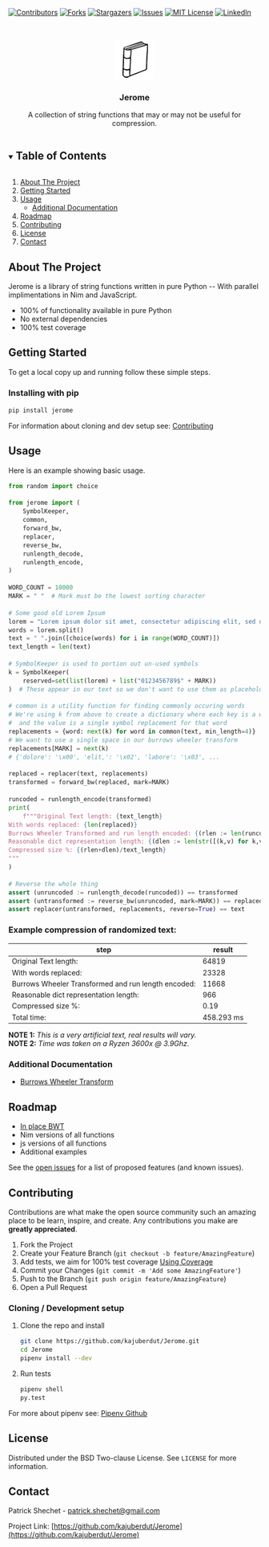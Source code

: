 <!--
*** Thanks for checking out the Best-README-Template. If you have a suggestion
*** that would make this better, please fork the repo and create a pull request
*** or simply open an issue with the tag "enhancement".
*** Thanks again! Now go create something AMAZING! :D
***
***
***
*** To avoid retyping too much info. Do a search and replace for the following:
*** kajuberdut, Jerome, twitter_handle, patrick.shechet@gmail.com, Jerome, String functions in pure Python
-->



<!-- PROJECT SHIELDS -->
<!--
*** I'm using markdown "reference style" links for readability.
*** Reference links are enclosed in brackets [ ] instead of parentheses ( ).
*** See the bottom of this document for the declaration of the reference variables
*** for contributors-url, forks-url, etc. This is an optional, concise syntax you may use.
*** https://www.markdownguide.org/basic-syntax/#reference-style-links
-->
[![Contributors][contributors-shield]][contributors-url]
[![Forks][forks-shield]][forks-url]
[![Stargazers][stars-shield]][stars-url]
[![Issues][issues-shield]][issues-url]
[![MIT License][license-shield]][license-url]
[![LinkedIn][linkedin-shield]][linkedin-url]



<!-- PROJECT LOGO -->
<br />
<p align="center">
  <a href="https://github.com/kajuberdut/Jerome">
    <img src="https://github.com/kajuberdut/Jerome/blob/main/images/logo.svg?raw=true" alt="Logo" width="80" height="80">
  </a>

  <h3 align="center">Jerome</h3>

  <p align="center">
    A collection of string functions that may or may not be useful for compression.
  </p>
</p>



<!-- TABLE OF CONTENTS -->
<details open="open">
  <summary><h2 style="display: inline-block">Table of Contents</h2></summary>
  <ol>
    <li>
      <a href="#about-the-project">About The Project</a>
    </li>
    <li>
      <a href="#getting-started">Getting Started</a>
    </li>
    <li><a href="#usage">Usage</a>
      <ul>
        <li><a href="#additional-documentation">Additional Documentation</a></li>
      </ul>
    </li>
    <li><a href="#roadmap">Roadmap</a></li>
    <li><a href="#contributing">Contributing</a></li>
    <li><a href="#license">License</a></li>
    <li><a href="#contact">Contact</a></li>
  </ol>
</details>



<!-- ABOUT THE PROJECT -->
## About The Project

Jerome is a library of string functions written in pure Python -- With parallel implimentations in Nim and JavaScript.

* 100% of functionality available in pure Python
* No external dependencies
* 100% test coverage


<!-- GETTING STARTED -->
## Getting Started

To get a local copy up and running follow these simple steps.

### Installing with pip

  ```sh
  pip install jerome
  ```

For information about cloning and dev setup see: [Contributing](#Contributing)


<!-- USAGE EXAMPLES -->
## Usage
Here is an example showing basic usage.

```python
from random import choice

from jerome import (
    SymbolKeeper,
    common,
    forward_bw,
    replacer,
    reverse_bw,
    runlength_decode,
    runlength_encode,
)

WORD_COUNT = 10000
MARK = " "  # Mark must be the lowest sorting character

# Some good old Lorem Ipsum
lorem = "Lorem ipsum dolor sit amet, consectetur adipiscing elit, sed do eiusmod tempor incididunt ut labore et dolore magna aliqua. Ut enim ad minim veniam, quis nostrud exercitation ullamco laboris nisi ut aliquip ex ea commodo consequat. Duis aute irure dolor in reprehenderit in voluptate velit esse cillum dolore eu fugiat nulla pariatur. Excepteur sint occaecat cupidatat non proident, sunt in culpa qui officia deserunt mollit anim id est laborum."
words = lorem.split()
text = " ".join([choice(words) for i in range(WORD_COUNT)])
text_length = len(text)

# SymbolKeeper is used to portion out un-used symbols
k = SymbolKeeper(
    reserved=set(list(lorem) + list("0123456789$" + MARK))
)  # These appear in our text so we don't want to use them as placeholders

# common is a utility function for finding commonly occuring words
# We're using k from above to create a dictionary where each key is a word
#  and the value is a single symbol replacement for that word
replacements = {word: next(k) for word in common(text, min_length=4)}
# We want to use a single space in our burrows wheeler transform
replacements[MARK] = next(k)
# {'dolore': '\x00', 'elit,': '\x02', 'labore': '\x03', ...

replaced = replacer(text, replacements)
transformed = forward_bw(replaced, mark=MARK)

runcoded = runlength_encode(transformed)
print(
    f"""Original Text length: {text_length}
With words replaced: {len(replaced)}
Burrows Wheeler Transformed and run length encoded: {(rlen := len(runcoded))}
Reasonable dict representation length: {(dlen := len(str([(k,v) for k,v in replacements.items()])))}
Compressed size %: {(rlen+dlen)/text_length}
"""
)

# Reverse the whole thing
assert (unruncoded := runlength_decode(runcoded)) == transformed
assert (untransformed := reverse_bw(unruncoded, mark=MARK)) == replaced
assert replacer(untransformed, replacements, reverse=True) == text
```

### Example compression of randomized text:

  |step|result|
  |----|------|
  |Original Text length:| 64819|
  |With words replaced:| 23328|
  |Burrows Wheeler Transformed and run length encoded:| 11668|
  |Reasonable dict representation length:| 966|
  |Compressed size %:| 0.19|
  |Total time:|  458.293 ms|

  **NOTE 1:** *This is a very artificial text, real results will vary.*  
  **NOTE 2:** *Time was taken on a Ryzen 3600x @ 3.9Ghz.*
  
### Additional Documentation
* [Burrows Wheeler Transform ](https://github.com/kajuberdut/Jerome/blob/main/jerome/bw/burrowswheeler.md)


<!-- ROADMAP -->
## Roadmap

* [In place BWT](https://www.sciencedirect.com/science/article/pii/S1570866715000052)
* Nim versions of all functions
* js versions of all functions
* Additional examples

See the [open issues](https://github.com/kajuberdut/Jerome/issues) for a list of proposed features (and known issues).



<!-- CONTRIBUTING -->
## Contributing

Contributions are what make the open source community such an amazing place to be learn, inspire, and create. Any contributions you make are **greatly appreciated**.

1. Fork the Project
2. Create your Feature Branch (`git checkout -b feature/AmazingFeature`)
3. Add tests, we aim for 100% test coverage [Using Coverage](https://coverage.readthedocs.io/en/coverage-5.3.1/#using-coverage-py)
4. Commit your Changes (`git commit -m 'Add some AmazingFeature'`)
5. Push to the Branch (`git push origin feature/AmazingFeature`)
6. Open a Pull Request

### Cloning / Development setup
1. Clone the repo and install
    ```sh
    git clone https://github.com/kajuberdut/Jerome.git
    cd Jerome
    pipenv install --dev
    ```
2. Run tests
    ```sh
    pipenv shell
    py.test
    ```
  For more about pipenv see: [Pipenv Github](https://github.com/pypa/pipenv)



<!-- LICENSE -->
## License

Distributed under the BSD Two-clause License. See `LICENSE` for more information.



<!-- CONTACT -->
## Contact

Patrick Shechet - patrick.shechet@gmail.com

Project Link: [https://github.com/kajuberdut/Jerome](https://github.com/kajuberdut/Jerome)




<!-- MARKDOWN LINKS & IMAGES -->
<!-- https://www.markdownguide.org/basic-syntax/#reference-style-links -->
[contributors-shield]: https://img.shields.io/github/contributors/kajuberdut/Jerome.svg?style=for-the-badge
[contributors-url]: https://github.com/kajuberdut/Jerome/graphs/contributors
[forks-shield]: https://img.shields.io/github/forks/kajuberdut/Jerome.svg?style=for-the-badge
[forks-url]: https://github.com/kajuberdut/Jerome/network/members
[stars-shield]: https://img.shields.io/github/stars/kajuberdut/Jerome.svg?style=for-the-badge
[stars-url]: https://github.com/kajuberdut/Jerome/stargazers
[issues-shield]: https://img.shields.io/github/issues/kajuberdut/Jerome.svg?style=for-the-badge
[issues-url]: https://github.com/kajuberdut/Jerome/issues
[license-shield]: https://img.shields.io/badge/License-BSD%202--Clause-orange.svg?style=for-the-badge
[license-url]: https://github.com/kajuberdut/Jerome/blob/main/LICENSE
[linkedin-shield]: https://img.shields.io/badge/-LinkedIn-black.svg?style=for-the-badge&logo=linkedin&colorB=555
[linkedin-url]: https://www.linkedin.com/in/patrick-shechet